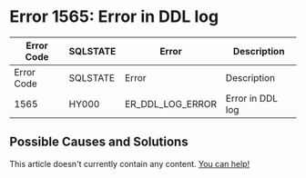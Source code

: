 
# Error 1565: Error in DDL log


| Error Code | SQLSTATE | Error | Description |
| --- | --- | --- | --- |
| Error Code | SQLSTATE | Error | Description |
| 1565 | HY000 | ER_DDL_LOG_ERROR | Error in DDL log |




## Possible Causes and Solutions


This article doesn't currently contain any content. [You can help!](/kb/en/writing-and-editing-knowledge-base-articles/)

